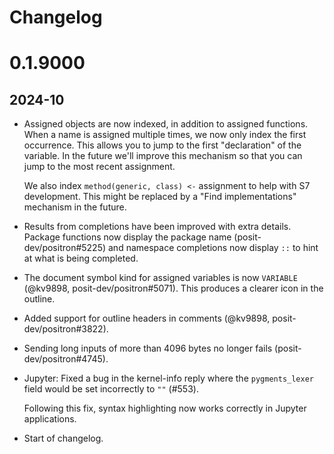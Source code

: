 # Changelog

# 0.1.9000

## 2024-10

- Assigned objects are now indexed, in addition to assigned functions. When a name is assigned multiple times, we now only index the first occurrence. This allows you to jump to the first "declaration" of the variable. In the future we'll improve this mechanism so that you can jump to the most recent assignment.

  We also index `method(generic, class) <-` assignment to help with S7 development. This might be replaced by a "Find implementations" mechanism in the future.

- Results from completions have been improved with extra details.
  Package functions now display the package name (posit-dev/positron#5225)
  and namespace completions now display `::` to hint at what is being
  completed.

- The document symbol kind for assigned variables is now `VARIABLE` (@kv9898, posit-dev/positron#5071). This produces a clearer icon in the outline.

- Added support for outline headers in comments (@kv9898, posit-dev/positron#3822).

- Sending long inputs of more than 4096 bytes no longer fails (posit-dev/positron#4745).

- Jupyter: Fixed a bug in the kernel-info reply where the `pygments_lexer` field
  would be set incorrectly to `""` (#553).

  Following this fix, syntax highlighting now works correctly in Jupyter applications.


- Start of changelog.
